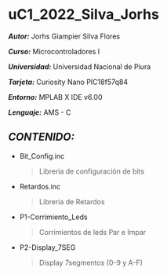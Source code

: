 # uC1_2022_Silva_Jorhs

***Autor:*** Jorhs Giampier Silva Flores

***Curso:*** Microcontroladores I

***Universidad:*** Universidad Nacional de Piura

***Tarjeta:*** Curiosity Nano PIC18f57q84

***Entorno:*** MPLAB X IDE v6.00

***Lenguaje:*** AMS - C

## *CONTENIDO:*

- Bit_Config.inc          
	> Libreria de configuración de bits
- Retardos.inc           
	> Libreria de Retardos
- P1-Corrimiento_Leds    
	> Corrimientos de leds Par e Impar
- P2-Display_7SEG        
	> Display 7segmentos (0-9 y A-F)
 
